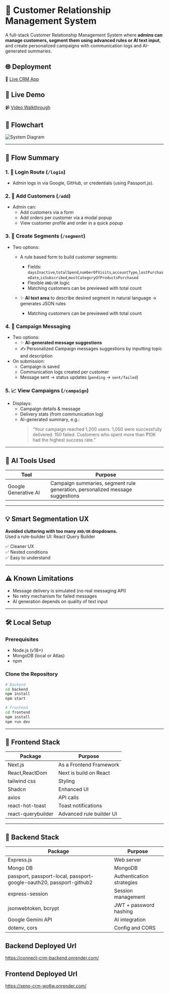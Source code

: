 # 🎯 Customer Relationship Management System

A full-stack Customer Relationship Management System where **admins can manage customers, segment them using advanced rules or AI text input**, and create personalized campaigns with communication logs and AI-generated summaries.

## 🌐 Deployment

🔗 [Live CRM App](https://xeno-crm-wo6w.onrender.com/)

## 🚀 Live Demo

📹 [Video Walkthrough](https://drive.google.com/drive/u/3/folders/16CKjkDSaOeFKgyF6b7IXQI-mh0GE9Hbb)

## 🧭 Flowchart

![System Diagram](https://res.cloudinary.com/dop7kjln7/image/upload/v1747167527/gk2uvgoqhkjgs2uwxtf5.jpg)

---

## 🔁 Flow Summary

### 1. 🔐 Login Route (`/login`)

- Admin logs in via Google, GitHub, or credentials (using Passport.js).

### 2. 👥 Add Customers (`/add`)

- Admin can:
  - Add customers via a form
  - Add orders per customer via a modal popup
  - View customer profile and order in a quick popup

### 3. 🧩 Create Segments (`/segment`)

- Two options:

  - A rule based form to build customer segments:

    - Fields: `daysInactive`,`totalSpend`,`numberOfVisits`,`accountType`,`lastPurchaseDate`,`isSubscribed`,`mostCategoryOfProductsPurchased`
    - Flexible `AND/OR` logic
    - Matching customers can be previewed with total count

  - ✨ **AI text area** to describe desired segment in natural language → generates JSON rules
    - Matching customers can be previewed with total count

### 4. 💬 Campaign Messaging

- Two options:
  - ✨ **AI-generated message suggestions**
  - ✍️ Personalized Campaign messages suggestions by inputting topic and description
- On submission:
  - Campaign is saved
  - Communication logs created per customer
  - Message sent → status updates (`pending` → `sent/failed`)

### 5. 📈 View Campaigns (`/campaign`)

- Displays:
  - Campaign details & message
  - Delivery stats (from communication log)
  - AI-generated summary, e.g.:
    > “Your campaign reached 1,200 users. 1,050 were successfully delivered. 150 failed. Customers who spent more than ₹10K had the highest success rate.”

---

## 🧠 AI Tools Used

| Tool                 | Purpose                                                                       |
| -------------------- | ----------------------------------------------------------------------------- |
| Google Generative AI | Campaign summaries, segment rule generation, personalized message suggestions |

---

## 💡 Smart Segmentation UX

**Avoided cluttering with too many `AND/OR` dropdowns.**  
Used a rule-builder UI: React Query Builder

✅ Cleaner UX  
✅ Nested conditions  
✅ Easy to understand

---

## ⚠️ Known Limitations

- Message delivery is simulated (no real messaging API)
- No retry mechanism for failed messages
- AI generation depends on quality of text input

---

## 🛠️ Local Setup

### Prerequisites

- Node.js (v18+)
- MongoDB (local or Atlas)
- npm

### Clone the Repository

```bash
# Backend
cd backend
npm install
npm start
```

```bash
# Frontend
cd frontend
npm install
npm run dev
```

---

## 🔹 Frontend Stack

| Package            | Purpose                  |
| ------------------ | ------------------------ |
| Next.js            | As a Frontend Framework  |
| React,ReactDom     | Next is build on React   |
| tailwind css       | Styling                  |
| Shadcn             | Enhanced UI              |
| axios              | API calls                |
| react-hot-toast    | Toast notifications      |
| react-querybuilder | Advanced rule builder UI |

---

## 🔹 Backend Stack

| Package                                                             | Purpose                   |
| ------------------------------------------------------------------- | ------------------------- |
| Express.js                                                          | Web server                |
| Mongo DB                                                            | MongoDB                   |
| passport, passport-local, passport-google-oauth20, passport-github2 | Authentication strategies |
| express-session                                                     | Session management        |
| jsonwebtoken, bcrypt                                                | JWT + password hashing    |
| Google Gemini API                                                   | AI integration            |
| dotenv, cors                                                        | Config and CORS           |

## Backend Deployed Url

https://connect-crm-backend.onrender.com/

## Frontend Deployed Url

https://xeno-crm-wo6w.onrender.com/
